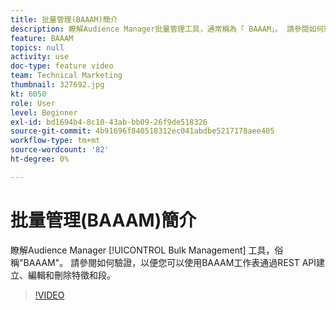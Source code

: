 ```yaml
---
title: 批量管理(BAAAM)簡介
description: 瞭解Audience Manager批量管理工具，通常稱為「 BAAAM」。 請參閱如何驗證，以便您可以使用BAAAM工作表通過REST API建立、編輯和刪除特徵和段。
feature: BAAAM
topics: null
activity: use
doc-type: feature video
team: Technical Marketing
thumbnail: 327692.jpg
kt: 6050
role: User
level: Beginner
exl-id: bd1694b4-8c10-43ab-bb09-26f9de518326
source-git-commit: 4b91696f840518312ec041abdbe5217178aee405
workflow-type: tm+mt
source-wordcount: '82'
ht-degree: 0%

---
```


# 批量管理(BAAAM)簡介

瞭解Audience Manager [!UICONTROL Bulk Management] 工具，俗稱&quot;BAAAM&quot;。 請參閱如何驗證，以便您可以使用BAAAM工作表通過REST API建立、編輯和刪除特徵和段。

>[!VIDEO](https://video.tv.adobe.com/v/327692/?quality=12&learn=on)
